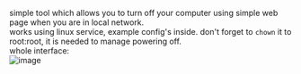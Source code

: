 simple tool which allows you to turn off your computer using simple web page when you are in local network.  
works using linux service, example config's inside. don't forget to `chown` it to root:root, it is needed to manage powering off.  
whole interface:  
![image](https://github.com/thecattest/poweroff/assets/57992909/e2a8c791-e4eb-4fdd-b926-cd1ea82b5385)  
